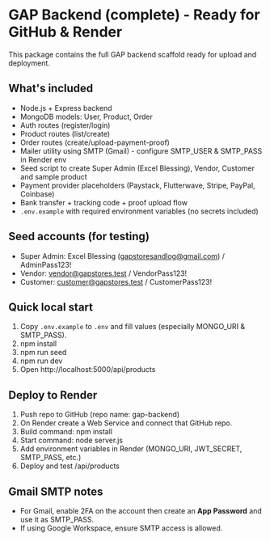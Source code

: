 # GAP Backend (complete) - Ready for GitHub & Render

This package contains the full GAP backend scaffold ready for upload and deployment.

## What's included
- Node.js + Express backend
- MongoDB models: User, Product, Order
- Auth routes (register/login)
- Product routes (list/create)
- Order routes (create/upload-payment-proof)
- Mailer utility using SMTP (Gmail) - configure SMTP_USER & SMTP_PASS in Render env
- Seed script to create Super Admin (Excel Blessing), Vendor, Customer and sample product
- Payment provider placeholders (Paystack, Flutterwave, Stripe, PayPal, Coinbase)
- Bank transfer + tracking code + proof upload flow
- `.env.example` with required environment variables (no secrets included)

## Seed accounts (for testing)
- Super Admin: Excel Blessing (gapstoresandlog@gmail.com) / AdminPass123!
- Vendor: vendor@gapstores.test / VendorPass123!
- Customer: customer@gapstores.test / CustomerPass123!

## Quick local start
1. Copy `.env.example` to `.env` and fill values (especially MONGO_URI & SMTP_PASS).
2. npm install
3. npm run seed
4. npm run dev
5. Open http://localhost:5000/api/products

## Deploy to Render
1. Push repo to GitHub (repo name: gap-backend)
2. On Render create a Web Service and connect that GitHub repo.
3. Build command: npm install
4. Start command: node server.js
5. Add environment variables in Render (MONGO_URI, JWT_SECRET, SMTP_PASS, etc.)
6. Deploy and test /api/products

## Gmail SMTP notes
- For Gmail, enable 2FA on the account then create an **App Password** and use it as SMTP_PASS.
- If using Google Workspace, ensure SMTP access is allowed.
